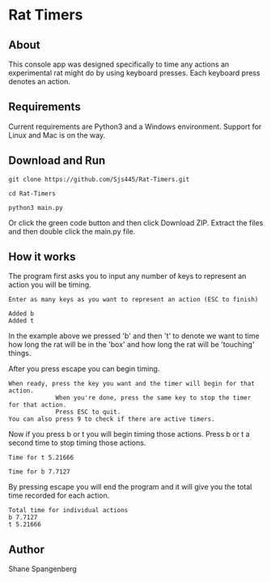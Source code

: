 # Rat Timers

## About

This console app was designed specifically to time any actions an experimental rat might do by using keyboard presses. Each keyboard press denotes an action.

## Requirements

Current requirements are Python3 and a Windows environment. Support for Linux and Mac is on the way.

## Download and Run

```
git clone https://github.com/Sjs445/Rat-Timers.git

cd Rat-Timers

python3 main.py
```

Or click the green code button and then click Download ZIP. Extract the files and then double click the main.py file.


## How it works

The program first asks you to input any number of keys to represent an action you will be timing.

```
Enter as many keys as you want to represent an action (ESC to finish)

Added b
Added t
```

In the example above we pressed 'b' and then 't' to denote we want to time how long the rat will be in the 'box' and how long the rat will be 'touching' things.

After you press escape you can begin timing.

```
When ready, press the key you want and the timer will begin for that action.
             When you're done, press the same key to stop the timer for that action.
             Press ESC to quit.
You can also press 9 to check if there are active timers.
```

Now if you press b or t you will begin timing those actions. Press b or t a second time to stop timing those actions.

```
Time for t 5.21666

Time for b 7.7127
```

By pressing escape you will end the program and it will give you the total time recorded for each action.

```
Total time for individual actions
b 7.7127
t 5.21666
```

## Author

Shane Spangenberg
